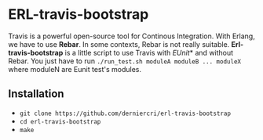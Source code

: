# ERL-travis-bootstrap
Travis is a powerful open-source tool for Continous Integration.
With Erlang, we have to use **Rebar**. In some contexts, Rebar is not really suitable. **Erl-travis-bootstrap** is a little script to use Travis with *EUnit** and without Rebar. You just have to run `./run_test.sh moduleA moduleB ... moduleX` where moduleN are Eunit test's modules.

## Installation

*    `git clone https://github.com/derniercri/erl-travis-bootstrap`
*    `cd erl-travis-bootstrap`
*    `make`

